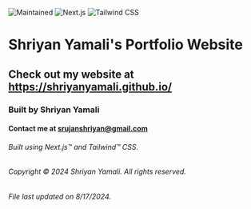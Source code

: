 ![Maintained](https://img.shields.io/badge/Maintained-yes-green.svg) ![Next.js](https://img.shields.io/badge/next%20js-000000?style=for-the-badge&logo=nextdotjs&logoColor=white) ![Tailwind CSS](https://img.shields.io/badge/Tailwind_CSS-38B2AC?style=for-the-badge&logo=tailwind-css&logoColor=white)

# Shriyan Yamali's Portfolio Website

## Check out my website at <a href="https://shriyanyamali.github.io/">https://shriyanyamali.github.io/</a>

### Built by Shriyan Yamali

#### Contact me at <a  href="mailto:srujanshriyan@gmail.com">srujanshriyan@gmail.com</a>

###### Built using Next.js™ and Tailwind™ CSS.

###### Copyright © 2024 Shriyan Yamali. All rights reserved.

###### File last updated on 8/17/2024.

